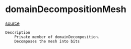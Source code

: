 # domainDecompositionMesh

[source](github.com/OpenFOAM-jp/OpenFOAM-utilities-tutorials-jp/blob/master/v1906/parallelProcessing/decomposePar/domainDecompositionMesh.C/domainDecompositionMesh.C)

```
Description
    Private member of domainDecomposition.
    Decomposes the mesh into bits


```

